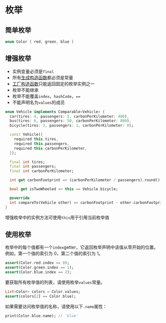 # 枚举



## 简单枚举

```dart
enum Color { red, green, blue }
```



## 增强枚举

- 实例变量必须是`final`
- 所有[生成构造函数](constructors.md#生成构造函数)都必须是常量
- [工厂构造函数](constructors.md#工厂构造函数)只能返回固定的枚举实例之一
- 枚举不能继承
- 枚举不能覆盖`index`，`hashCode`，`==`
- 不能声明名为`values`的成员

```dart
enum Vehicle implements Comparable<Vehicle> {
  car(tires: 4, passengers: 5, carbonPerKilometer: 400),
  bus(tires: 6, passengers: 50, carbonPerKilometer: 800),
  bicycle(tires: 2, passengers: 1, carbonPerKilometer: 0);

  const Vehicle({
    required this.tires,
    required this.passengers,
    required this.carbonPerKilometer,
  });

  final int tires;
  final int passengers;
  final int carbonPerKilometer;

  int get carbonFootprint => (carbonPerKilometer / passengers).round();

  bool get isTwoWheeled => this == Vehicle.bicycle;

  @override
  int compareTo(Vehicle other) => carbonFootprint - other.carbonFootprint;
}
```

<note>增强枚举中的实例方法可使用`this`用于引用当前枚举值</note>



## 使用枚举

枚举中的每个值都有一个`index`getter，它返回枚举声明中该值从零开始的位置。例如，第一个值的索引为 0，第二个值的索引为 1。

```dart
assert(Color.red.index == 0);
assert(Color.green.index == 1);
assert(Color.blue.index == 2);
```

要获取所有枚举值的列表，请使用枚举`values`常量。

```dart
List<Color> colors = Color.values;
assert(colors[2] == Color.blue);
```

如果需要访问枚举值的名称，请使用以下`.name`属性：

```dart
print(Color.blue.name); // 'blue'
```